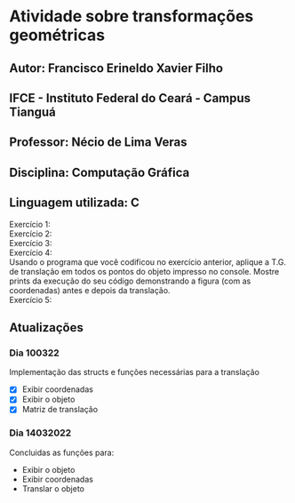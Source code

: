 # Atividade sobre transformações geométricas

## Autor: Francisco Erineldo Xavier Filho
## IFCE - Instituto Federal do Ceará - Campus Tianguá
## Professor: Nécio de Lima Veras
## Disciplina: Computação Gráfica
## Linguagem utilizada: C

Exercício 1: \
Exercício 2: \
Exercício 3: \
Exercício 4: \
    Usando o programa que você codificou no exercício anterior, aplique a
T.G. de translação em todos os pontos do objeto impresso no console. Mostre prints da execução do seu código demonstrando a figura (com as coordenadas) antes e depois da translação. \
Exercício 5:

## Atualizações
### Dia 100322
Implementação das structs e funções necessárias para a translação 

- [x] Exibir coordenadas
- [x] Exibir o objeto
- [x] Matriz de translação

### Dia 14032022
Concluidas as funções para:
- Exibir o objeto
- Exibir coordenadas
- Translar o objeto